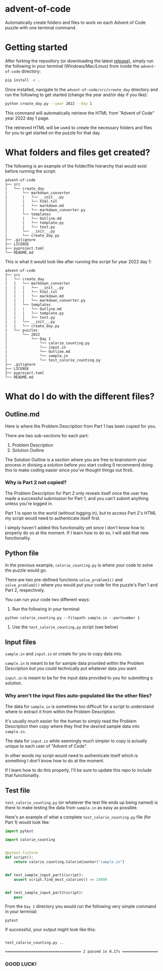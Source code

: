 # advent-of-code

Automatically create folders and files to work on each Advent of Code puzzle with one terminal command.

# Getting started

After forking the repository (or downloading the latest [release](https://github.com/alexcwarren/advent-of-code/releases)), simply run the following in your terminal (Windows/Mac/Linux) from inside the `advent-of-code` directory:

```bash
pip install -e .
```

Once installed, navigate to the `advent-of-code/src/create_day` directory and run the following to get started (change the year and/or day if you like):

```bash
python create_day.py --year 2022 --day 1
```

This command will automatically retrieve the HTML from \"Advent of Code\" year 2022 day 1 page.

The retrieved HTML will be used to create the necessary folders and files for you to get started on the puzzle for that day.

# What folders and files get created?

The following is an example of the folder/file hierarchy that would exist before running the script:

```
advent-of-code
├── src
|   └── create_day
|       └── markdown_converter
|       |   └── __init__.py
│       |   └── html.txt
│       |   └── markdown.md
│       |   └── markdown_converter.py
|       └── templates
│       |   └── Outline.md
│       |   └── template.py
│       |   └── test.py
|       └── __init__.py
|       └── create_day.py
├── .gitignore
├── LICENSE
├── pyproject.toml
└── README.md
```

This is what it would look like after running the script for year 2022 day 1:

```
advent-of-code
├── src
|   └── create_day
|   |   └── markdown_converter
|   |   |   └── __init__.py
│   |   |   └── html.txt
│   |   |   └── markdown.md
│   |   |   └── markdown_converter.py
|   |   └── templates
│   |   |   └── Outline.md
│   |   |   └── template.py
│   |   |   └── test.py
|   |   └── __init__.py
|   |   └── create_day.py
|   └── puzzles
|       └── 2022
│           └── Day 1
|               └── calorie_counting.py
|               └── input.in
|               └── Outline.md
|               └── sample.in
|               └── test_calorie_counting.py
├── .gitignore
├── LICENSE
├── pyproject.toml
└── README.md
```

# What do I do with the different files?

## Outline.md

Here is where the Problem Description from Part 1 has been copied for you.

There are two sub-sections for each part:

1. Problem Description
1. Solution Outline

The Solution Outline is a section where you are free to brainstorm your process in divising a solution before you start coding (I recommend doing this to make coding easier since you've thought things out first).

### Why is Part 2 not copied?

The Problem Description for Part 2 only reveals itself once the user has made a successful submission for Part 1, and you can't submit anything unless you're logged in.

Part 1 is open to the world (without logging in), but to access Part 2's HTML my script would need to authenticate itself first.

I simply haven't added this functionality yet since I don't know how to properly do so at the moment.
If I learn how to do so, I will add that new functionality.

## Python file

In the previous example, `calorie_counting.py` is where your code to solve the puzzle would go.

There are two pre-defined functions `solve_problem1()` and `solve_problem2()` where you would put your code for the puzzle's Part 1 and Part 2, respectively.

You can run your code two different ways:

1. Run the following in your terminal:

  `python calorie_counting.py --filepath sample.in --partnumber 1`

1. Use the `test_calorie_counting.py` script (see below)

## Input files

`sample.in` and `input.in` or create for you to copy data into.

`sample.in` is meant to be for sample data provided within the Problem Description but you could technically put whatever data you want.

`input.in` is meant to be for the input data provided to you for submitting a solution.

### Why aren't the input files auto-populated like the other files?

The data for `sample.in` is sometimes too difficult for a script to understand where to extract it from within the Problem Description.

It's usually much easier for the human to simply read the Problem Description then copy where they find the desired sample data into `sample.in`.

The data for `input.in` while seemingly much simpler to copy is actually unique to each user of "Advent of Code".

In other words my script would need to authenticate itself which is something I don't know how to do at the moment.

If I learn how to do this properly, I'll be sure to update this repo to include that functionality.

## Test file

`test_calorie_counting.py` (or whatever the test file ends up being named) is there to make testing the data from `sample.in` as easy as possible.

Here's an example of what a complete `test_calorie_counting.py` file (for Part 1) would look like:

```python
import pytest

import calorie_counting


@pytest.fixture
def script():
    return calorie_counting.CalorieCounter("sample.in")


def test_sample_input_part1(script):
    assert script.find_most_calories() == 24000


def test_sample_input_part2(script):
    pass
```

From the `Day 1` directory you would run the following very simple command in your termnial:

`pytest`

If successful, your output might look like this:

```bash

test_calorie_counting.py ..                                                        [100%]

=================================== 2 passed in 0.17s ===================================
```

### GOOD LUCK!
